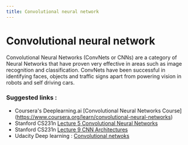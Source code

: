 ```yaml
---
title: Convolutional neural network
---
```


# Convolutional neural network
Convolutional Neural Networks (ConvNets or CNNs) are a category of Neural Networks that have proven very effective in areas such as image recognition and classification. ConvNets have been successful in identifying faces, objects and traffic signs apart from powering vision in robots and self driving cars.

### Suggested links :
 - Coursera's Deeplearning.ai [Convolutional Neural Networks Course] (https://www.coursera.org/learn/convolutional-neural-networks)
 - Stanford CS231n [Lecture 5 Convolutional Neural Networks](https://www.youtube.com/watch?v=bNb2fEVKeEo)
 - Stanford CS231n [Lecture 9 CNN Architectures](https://www.youtube.com/watch?v=DAOcjicFr1Y&t=2384s)
 - Udacity Deep learning : [Convolutional netwoks](https://www.youtube.com/watch?v=jajksuQW4mc)
